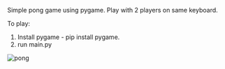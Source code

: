 Simple pong game using pygame.
Play with 2 players on same keyboard.

To play:

1. Install pygame - pip install pygame.
2. run main.py

![pong](https://github.com/shment7/pygame-pong/assets/101471997/84751234-40b3-46db-9e0b-4d9db7a68110)
